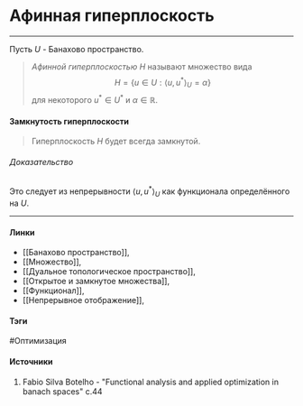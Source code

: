 # Афинная гиперплоскость
***
Пусть $U$ - Банахово пространство.
>*Афинной гиперплоскостью $H$* называют множество вида $$H=\{u\in U:\langle u,u^{*}\rangle_{U}=\alpha\}$$ для некоторого $u^{*}\in U^{*}$ и $\alpha\in\mathbb{R}$.

#### Замкнутость гиперплоскости
>Гиперплоскость $H$ будет всегда замкнутой.

###### Доказательство
Это следует из непрерывности $\langle u,u^{*}\rangle_{U}$ как функционала определённого на $U$.
***
#### Линки
- [[Банахово пространство]],
- [[Множество]],
- [[Дуальное топологическое пространство]],
- [[Открытое и замкнутое множества]],
- [[Функционал]],
- [[Непрерывное отображение]],
#### Тэги
 #Оптимизация 
#### Источники
1. Fabio Silva Botelho - "Functional analysis and applied optimization in banach spaces" c.44